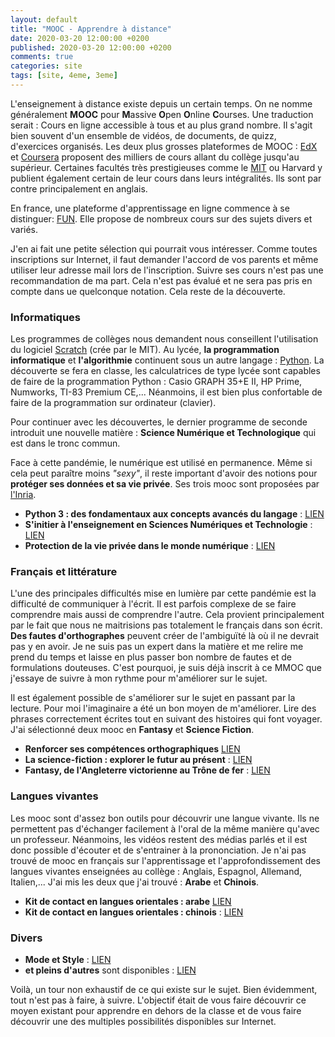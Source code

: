```yaml
---
layout: default
title: "MOOC - Apprendre à distance"
date: 2020-03-20 12:00:00 +0200
published: 2020-03-20 12:00:00 +0200
comments: true
categories: site
tags: [site, 4eme, 3eme]
---
```


L'enseignement à distance existe depuis un certain temps. On ne nomme généralement **MOOC** pour **M**assive **O**pen **O**nline **C**ourses. Une traduction serait : Cours en ligne accessible à tous et au plus grand nombre. Il s'agit bien souvent d'un ensemble de vidéos, de documents, de quizz, d'exercices organisés. Les deux plus grosses plateformes de MOOC : [EdX](https://www.edx.org/) et [Coursera](https://www.coursera.org/) proposent des milliers de cours allant du collège jusqu'au supérieur. Certaines facultés très prestigieuses comme le [MIT](https://www.edx.org/school/mitx) ou Harvard y publient également certain de leur cours dans leurs intégralités. Ils sont par contre principalement en anglais. 

En france, une plateforme d'apprentissage en ligne commence à se distinguer: [FUN](https://www.fun-mooc.fr/). Elle propose de nombreux cours sur des sujets divers et variés. 

J'en ai fait une petite sélection qui pourrait vous intéresser. Comme toutes inscriptions sur Internet, il faut demander l'accord de vos parents et même utiliser leur adresse mail lors de l'inscription. Suivre ses cours n'est pas une recommandation de ma part. Cela n'est pas évalué et ne sera pas pris en compte dans ue quelconque notation. Cela reste de la découverte.

### Informatiques

Les programmes de collèges nous demandent nous conseillent l'utilisation du logiciel [Scratch](https://scratch.mit.edu/) (crée par le MIT). Au lycée, **la programmation informatique** et **l'algorithmie** continuent sous un autre langage : [Python](https://www.python.org/). La découverte se fera en classe, les calculatrices de type lycée sont capables de faire de la programmation Python : Casio GRAPH 35+E II, HP Prime, Numworks, TI-83 Premium CE,... Néanmoins, il est bien plus confortable de faire de la programmation sur ordinateur (clavier).

Pour continuer avec les découvertes, le dernier programme de seconde introduit une nouvelle matière : **Science Numérique et Technologique** qui est dans le tronc commun. 

Face à cette pandémie, le numérique est utilisé en permanence. Même si cela peut paraître moins *"sexy"*, il reste important d'avoir des notions pour **protéger ses données et sa vie privée**. Ses trois mooc sont proposées par [l'Inria](https://www.fun-mooc.fr/courses/course-v1:inria+41015+session04/about).


* **Python 3 : des fondamentaux aux concepts avancés du langage** : [LIEN](https://www.fun-mooc.fr/courses/course-v1:UCA+107001+session02/about)
* **S'initier à l'enseignement en Sciences Numériques et Technologie** : [LIEN](https://www.fun-mooc.fr/courses/course-v1:inria+41018+session01/about)
* **Protection de la vie privée dans le monde numérique** : [LIEN](https://www.fun-mooc.fr/courses/course-v1:inria+41015+session04/about)

### Français et littérature

L'une des principales difficultés mise en lumière par cette pandémie est la difficulté de communiquer à l'écrit. Il est parfois complexe de se faire comprendre mais aussi de comprendre l'autre. Cela provient principalement par le fait que nous ne maitrisions pas totalement le français dans son écrit. **Des fautes d'orthographes** peuvent créer de l'ambiguïté là où il ne devrait pas y en avoir. Je ne suis pas un expert dans la matière et me relire me prend du temps et laisse en plus passer bon nombre de fautes et de formulations douteuses. C'est pourquoi, je suis déjà inscrit à ce MMOC que j'essaye de suivre à mon rythme pour m'améliorer sur le sujet.

Il est également possible de s'améliorer sur le sujet en passant par la lecture. Pour moi l'imaginaire a été un bon moyen de m'améliorer. Lire des phrases correctement écrites tout en suivant des histoires qui font voyager. J'ai sélectionné deux mooc en **Fantasy** et **Science Fiction**.

* **Renforcer ses compétences orthographiques** [LIEN](https://www.fun-mooc.fr/courses/course-v1:unicaen+48002+session04/about)
* **La science-fiction : explorer le futur au présent** : [LIEN](https://www.fun-mooc.fr/courses/course-v1:univartois+35002+session03/about)
* **Fantasy, de l'Angleterre victorienne au Trône de fer** : [LIEN](https://www.fun-mooc.fr/courses/course-v1:univartois+35001+session03/about)

### Langues vivantes

Les mooc sont d'assez bon outils pour découvrir une langue vivante. Ils ne permettent pas d'échanger facilement à l'oral de la même manière qu'avec un professeur. Néanmoins, les vidéos restent des médias parlés et il est donc possible d'écouter et de s'entrainer à la prononciation. Je n'ai pas trouvé de mooc en français sur l'apprentissage et l'approfondissement des langues vivantes enseignées au collège : Anglais, Espagnol, Allemand, Italien,... J'ai mis les deux que j'ai trouvé : **Arabe** et **Chinois**.


* **Kit de contact en langues orientales : arabe**  [LIEN](https://www.fun-mooc.fr/courses/course-v1:Inalco+52001+session04/about)
* **Kit de contact en langues orientales : chinois** : [LIEN](https://www.fun-mooc.fr/courses/course-v1:Inalco+52004+session04/about)


### Divers 

* **Mode et Style** : [LIEN](https://www.fun-mooc.fr/courses/course-v1:CNAM+01043+session02/about)
* **et pleins d'autres** sont disponibles : [LIEN](https://www.fun-mooc.fr/cours/#filter/availability/opened?page=1&rpp=50)


Voilà, un tour non exhaustif de ce qui existe sur le sujet. Bien évidemment, tout n'est pas à faire, à suivre. L'objectif était de vous faire découvrir ce moyen existant pour apprendre en dehors de la classe et de vous faire découvrir une des multiples possibilités disponibles sur Internet.